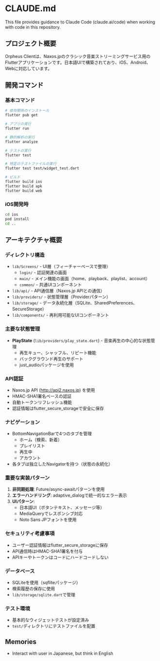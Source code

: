 # CLAUDE.md

This file provides guidance to Claude Code (claude.ai/code) when working with code in this repository.

## プロジェクト概要

Orpheus Clientは、Naxos.jpのクラシック音楽ストリーミングサービス用のFlutterアプリケーションです。日本語UIで構築されており、iOS、Android、Webに対応しています。

## 開発コマンド

### 基本コマンド
```bash
# 依存関係のインストール
flutter pub get

# アプリの実行
flutter run

# 静的解析の実行
flutter analyze

# テストの実行
flutter test

# 特定のテストファイルの実行
flutter test test/widget_test.dart

# ビルド
flutter build ios
flutter build apk
flutter build web
```

### iOS開発時
```bash
cd ios
pod install
cd ..
```

## アーキテクチャ概要

### ディレクトリ構造
- `lib/Screens/` - UI層（フィーチャーベースで整理）
  - `login/` - 認証関連の画面
  - `main/` - メイン機能の画面（home、playback、playlist、account）
  - `common/` - 共通UIコンポーネント
- `lib/api/` - API通信層（Naxos.jp APIとの通信）
- `lib/providers/` - 状態管理層（Providerパターン）
- `lib/storage/` - データ永続化層（SQLite、SharedPreferences、SecureStorage）
- `lib/components/` - 再利用可能なUIコンポーネント

### 主要な状態管理
- **PlayState** (`lib/providers/play_state.dart`) - 音楽再生の中心的な状態管理
  - 再生キュー、シャッフル、リピート機能
  - バックグラウンド再生のサポート
  - just_audioパッケージを使用

### API認証
- Naxos.jp API (http://api2.naxos.jp) を使用
- HMAC-SHA1署名ベースの認証
- 自動トークンリフレッシュ機能
- 認証情報はflutter_secure_storageで安全に保存

### ナビゲーション
- BottomNavigationBarで4つのタブを管理
  - ホーム（検索、新着）
  - プレイリスト
  - 再生中
  - アカウント
- 各タブは独立したNavigatorを持つ（状態の永続化）

### 重要な実装パターン
1. **非同期処理**: Future/async-awaitパターンを使用
2. **エラーハンドリング**: adaptive_dialogで統一的なエラー表示
3. **UIパターン**: 
   - 日本語UI（ボタンテキスト、メッセージ等）
   - MediaQueryでレスポンシブ対応
   - Noto Sans JPフォントを使用

### セキュリティ考慮事項
- ユーザー認証情報はflutter_secure_storageに保存
- API通信時はHMAC-SHA1署名を付与
- APIキーやトークンはコードにハードコードしない

### データベース
- SQLiteを使用（sqfliteパッケージ）
- 検索履歴の保存に使用
- `lib/storage/sqlite.dart`で管理

### テスト環境
- 基本的なウィジェットテストが設定済み
- `test/`ディレクトリにテストファイルを配置

## Memories

- Interact with user in Japanese, but think in English